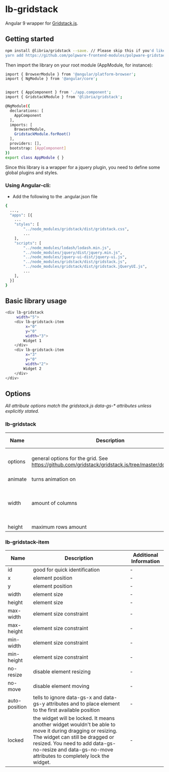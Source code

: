 # lb-gridstack

Angular 9 wrapper for [Gridstack.js](http://gridstackjs.com/).

## Getting started


```bash
npm install @libria/gridstack --save. // Please skip this if you'd like to use the latest gridstack.js 1.1.2
yarn add https://github.com/polpware-frontend-modules/polpware-gridstack
```

Then import the library on your root module (AppModule, for instance):
```bash
import { BrowserModule } from '@angular/platform-browser';
import { NgModule } from '@angular/core';


import { AppComponent } from './app.component';
import { GridstackModule } from '@libria/gridstack';

@NgModule({
  declarations: [
    AppComponent
  ],
  imports: [
    BrowserModule,
    GridstackModule.forRoot()
  ],
  providers: [],
  bootstrap: [AppComponent]
})
export class AppModule { }
```

Since this library is a wrapper for a jquery plugin, you need to define some global plugins and styles.

### Using Angular-cli:
- Add the following to the .angular.json file
```bash
{
  ...,
  "apps": [{
    ...
    "styles": [
        "../node_modules/gridstack/dist/gridstack.css",
        ...
    ],
    "scripts": [
        "../node_modules/lodash/lodash.min.js",
        "../node_modules/jquery/dist/jquery.min.js",
        "../node_modules/jquery-ui-dist/jquery-ui.js",
        "../node_modules/gridstack/dist/gridstack.js",
        "../node_modules/gridstack/dist/gridstack.jQueryUI.js",
        ...
    ],
  }]
}
```

## Basic library usage

```bash
<div lb-gridstack
     width="5">
    <div lb-gridstack-item
         x="0"
         y="0"
         width="3">
        Widget 1
    </div>
    <div lb-gridstack-item
         x="3"
         y="0"
         width="2">
        Widget 2
    </div>
</div>
```

## Options
_All attribute options match the gridstack.js data-gs-* attributes unless explicitly stated._
### lb-gridstack

| Name | Description | Additional Information |
| --- | --- | --- |
| options | general options for the grid. See <https://github.com/gridstack/gridstack.js/tree/master/doc#options> | The option 'acceptWidgets' is not fully supported yet |
| animate | turns animation on | - |
| width | amount of columns | The library supports up to 24 columns without having to manually change the CSS |
| height | maximum rows amount | - |

### lb-gridstack-item
| Name | Description | Additional Information |
| --- | --- | --- |
| id | good for quick identification | - |
| x | element position | - |
| y | element position | - |
| width | element size | - |
| height | element size | - |
| max-width | element size constraint | - |
| max-height | element size constraint | - |
| min-width | element size constraint | - |
| min-height | element size constraint | - |
| no-resize | disable element resizing | - |
| no-move | disable element moving | - |
| auto-position | tells to ignore data-gs-x and data-gs-y attributes and to place element to the first available position | - |
| locked | the widget will be locked. It means another widget wouldn't be able to move it during dragging or resizing. The widget can still be dragged or resized. You need to add data-gs-no-resize and data-gs-no-move attributes to completely lock the widget. | - |

